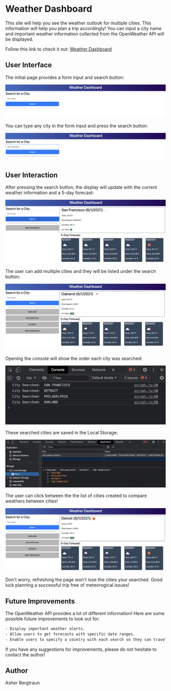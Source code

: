 # Weather Dashboard

This site will help you see the weather outlook for multiple cities. 
This information will help you plan a trip accordingly!
You can input a city name and important weather information collected from the OpenWeather API will be displayed.

Follow this link to check it out:
[Weather Dashboard](https://abergtra.github.io/challenge-06/)

## User Interface

The initial page provides a form input and search button:

![Initial Page](assets/images/img-01.png)

You can type any city in the form input and press the search button:

![Input City](assets/images/img-02.png)


## User Interaction

After pressing the search button, the display will update with the current weather information and a 5-day forecast:

![Weather Info](assets/images/img-03.png)

The user can add mulitple cities and they will be listed under the search button:

![Multiple Cities](assets/images/img-04.png)

Opening the console will show the order each city was searched:

![Console](assets/images/img-05.png)

These searched cities are saved in the Local Storage:

![Local-Storage](assets/images/img-06.png)

The user can click between the the list of cities created to compare weathers between cities!

![Final Display](assets/images/img-07.png)

Don't worry, refreshing the page won't lose the cities your searched.
Good luck planning a successful trip free of meteorogical issues!

## Future Improvements

The OpenWeather API provides a lot of different information!
Here are some possible future improvements to look out for:

```bash
- Display important weather alerts.
- Allow users to get forecasts with specific date ranges.
- Enable users to specify a country with each search so they can travel internationally.
```
If you have any suggestions for improvements, please do not hesitate to contact the author!

## Author

Asher Bergtraun